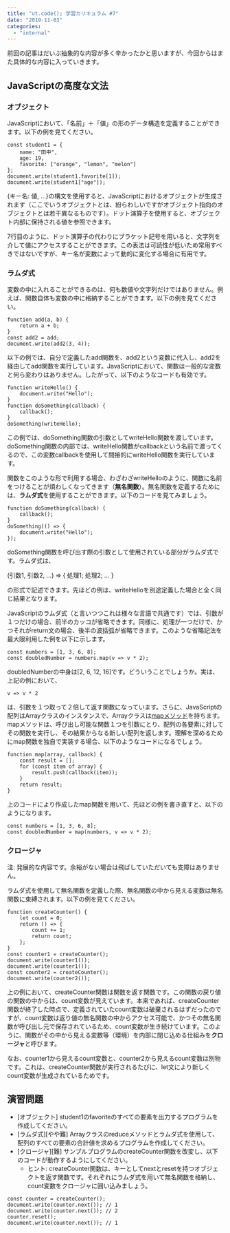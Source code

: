 ```yaml
---
title: "ut.code(); 学習カリキュラム #7"
date: "2019-11-03"
categories: 
  - "internal"
---
```


前回の記事はだいぶ抽象的な内容が多く辛かったかと思いますが、今回からはまた具体的な内容に入っていきます。

## JavaScriptの高度な文法

### オブジェクト

JavaScriptにおいて、「名前」＋「値」の形のデータ構造を定義することができます。以下の例を見てください。

```
const student1 = {
    name: "田中",
    age: 19,
    favorite: ["orange", "lemon", "melon"]
};
document.write(student1.favorite[1]);
document.write(student1["age"]);
```

{キー名: 値, ...}の構文を使用すると、JavaScriptにおけるオブジェクトが生成されます（ここでいうオブジェクトとは、紛らわしいですがオブジェクト指向のオブジェクトとは若干異なるものです）。ドット演算子を使用すると、オブジェクト内部に保持される値を参照できます。

7行目のように、ドット演算子の代わりにブラケット記号を用いると、文字列を介して値にアクセスすることができます。この表法は可読性が低いため常用すべきではないですが、キー名が変数によって動的に変化する場合に有用です。

### ラムダ式

変数の中に入れることができるのは、何も数値や文字列だけではありません。例えば、関数自体も変数の中に格納することができます。以下の例を見てください。

```
function add(a, b) {
    return a + b;
}
const add2 = add;
document.write(add2(3, 4));
```

以下の例では、自分で定義したadd関数を、add2という変数に代入し、add2を経由してadd関数を実行しています。JavaScriptにおいて、関数は一般的な変数と何ら変わりはありません。したがって、以下のようなコードも有効です。

```
function writeHello() {
    document.write("Hello");
}
function doSomething(callback) {
    callback();
}
doSomething(writeHello);
```

この例では、doSomething関数の引数としてwriteHello関数を渡しています。doSomething関数の内部では、writeHello関数がcallbackという名前で渡ってくるので、この変数callbackを使用して間接的にwriteHello関数を実行しています。

関数をこのような形で利用する場合、わざわざwriteHelloのように、関数に名前をつけることが煩わしくなってきます（**無名関数**）。無名関数を定義するためには、**ラムダ式**を使用することができます。以下のコードを見てみましょう。

```
function doSomething(callback) {
    callback();
}
doSomething(() => {
    document.write("Hello");
});
```

doSomething関数を呼び出す際の引数として使用されている部分がラムダ式です。ラムダ式は、

(引数1, 引数2, ...) => { 処理1; 処理2; ... }

の形式で記述できます。先ほどの例は、writeHelloを別途定義した場合と全く同じ結果となります。

JavaScriptのラムダ式（と言いつつこれは様々な言語で共通です）では、引数が１つだけの場合、前半のカッコが省略できます。同様に、処理が一つだけで、かつそれがreturn文の場合、後半の波括弧が省略できます。このような省略記法を最大限利用した例を以下に示します。

```
const numbers = [1, 3, 6, 8];
const doubledNumber = numbers.map(v => v * 2);
```

doubledNumberの中身は\[2, 6, 12, 16\]です。どういうことでしょうか。実は、上記の例において、

```
v => v * 2
```

は、引数を１つ取って２倍して返す関数になっています。さらに、JavaScriptの配列はArrayクラスのインスタンスで、Arrayクラスは[mapメソッド](https://developer.mozilla.org/ja/docs/Web/JavaScript/Reference/Global_Objects/Array/map)を持ちます。mapメソッドは、呼び出し可能な関数１つを引数にとり、配列の各要素に対してその関数を実行し、その結果からなる新しい配列を返します。理解を深めるためにmap関数を独自で実装する場合、以下のようなコードになるでしょう。

```
function map(array, callback) {
    const result = [];
    for (const item of array) {
        result.push(callback(item));
    }
    return result;
}
```

上のコードにより作成したmap関数を用いて、先ほどの例を書き直すと、以下のようになります。

```
const numbers = [1, 3, 6, 8];
const doubledNumber = map(numbers, v => v * 2);
```

### クロージャ

注: 発展的な内容です。余裕がない場合は飛ばしていただいても支障はありません。

ラムダ式を使用して無名関数を定義した際、無名関数の中から見える変数は無名関数に束縛されます。以下の例を見てください。

```
function createCounter() {
    let count = 0;
    return () => {
        count += 1;
        return count;
    };
}
const counter1 = createCounter();
document.write(counter1());
document.write(counter1());
const counter2 = createCounter();
document.write(counter2());
```

上の例において、createCounter関数は関数を返す関数です。この関数の戻り値の関数の中からは、count変数が見えています。本来であれば、createCounter関数が終了した時点で、定義されていたcount変数は破棄されるはずだったのですが、count変数は返り値の無名関数の中からアクセス可能で、かつその無名関数が呼び出し元で保存されているため、count変数が生き続けています。このように、関数がその中から見える変数等（環境）を内部に閉じ込める仕組みを**クロージャ**と呼びます。

なお、counter1から見えるcount変数と、counter2から見えるcount変数は別物です。これは、createCounter関数が実行されるたびに、let文により新しくcount変数が生成されているためです。

## 演習問題

- \[オブジェクト\] student1のfavoriteのすべての要素を出力するプログラムを作成してください。
- \[ラムダ式\]\[やや難\] Arrayクラスのreduceメソッドとラムダ式を使用して、配列のすべての要素の合計値を求めるプログラムを作成してください。
- \[クロージャ\]\[難\] サンプルプログラムのcreateCounter関数を改変し、以下のコードが動作するようにしてください。
    - ヒント: createCounter関数は、キーとしてnextとresetを持つオブジェクトを返す関数です。それぞれにラムダ式を用いて無名関数を格納し、count変数をクロージャに囲い込みましょう。

```
const counter = createCounter();
document.write(counter.next()); // 1
document.write(counter.next()); // 2
counter.reset();
document.write(counter.next()); // 1
```

